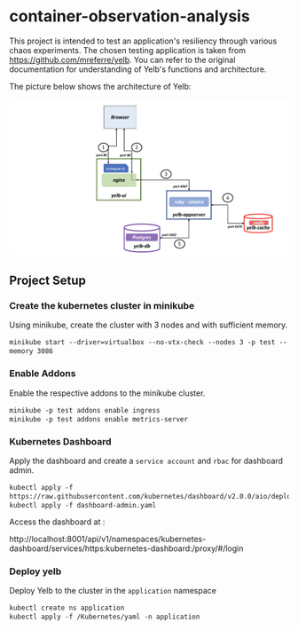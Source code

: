 # container-observation-analysis
This project is intended to test an application's resiliency through various chaos experiments. The chosen testing application is taken from
https://github.com/mreferre/yelb. You can refer to the original documentation for understanding of Yelb's functions and architecture.

The picture below shows the architecture of Yelb:

![yelb-architecture](images/yelb-architecture.png)

## Project Setup

### Create the kubernetes cluster in minikube
Using minikube, create the cluster with 3 nodes and with sufficient memory.

```console
minikube start --driver=virtualbox --no-vtx-check --nodes 3 -p test --memory 3086
```

### Enable Addons
Enable the respective addons to the minikube cluster.

```console
minikube -p test addons enable ingress
minikube -p test addons enable metrics-server
```

### Kubernetes Dashboard
Apply the dashboard and create a `service account` and `rbac` for dashboard admin. 

```console
kubectl apply -f https://raw.githubusercontent.com/kubernetes/dashboard/v2.0.0/aio/deploy/recommended.yaml
kubectl apply -f dashboard-admin.yaml
```
Access the dashboard at :

http://localhost:8001/api/v1/namespaces/kubernetes-dashboard/services/https:kubernetes-dashboard:/proxy/#/login


### Deploy yelb 
Deploy Yelb to the cluster in the `application` namespace

```console
kubectl create ns application
kubectl apply -f /Kubernetes/yaml -n application
```
